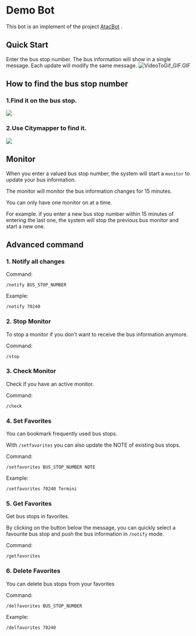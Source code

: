 # Demo Bot
This bot is an implement of the project [AtacBot](https://github.com/garryde/AtacBot) .

## Quick Start
Enter the bus stop number. The bus information will show in a single message. Each update will modify the same message.
![VideoToGif_GIF.GIF](https://s2.loli.net/2022/09/10/JRbqz1lAhG4xygS.gif)

## How to find the bus stop number
### 1.Find it on the bus stop.
![](https://s2.loli.net/2022/09/10/nkaUBwNv74A5QSW.png)

### 2.Use Citymapper to find it.
![](https://s2.loli.net/2022/09/10/pIUhR3oqg6VYDNO.png)

## Monitor
When you enter a valued bus stop number, the system will start a `monitor` to update your bus information.

The monitor will monitor the bus information changes for 15 minutes.

You can only have one monitor on at a time.

For example. if you enter a new bus stop number within 15 minutes of entering the last one, the system will stop the previous bus monitor and start a new one.
## Advanced command
### 1. Notify all changes
Command:
```
/notify BUS_STOP_NUMBER
```
Example:
```
/notify 70240
```

### 2. Stop Monitor
To stop a monitor if you don't want to receive the bus information anymore.

Command:
```
/stop
```

### 3. Check Monitor
Check if you have an active monitor.

Command:
```
/check
```

### 4. Set Favorites
You can bookmark frequently used bus stops.

With `/setfavorites` you can also update the NOTE of existing bus stops.

Command:
```
/setfavorites BUS_STOP_NUMBER NOTE 
```
Example:
```
/setfavorites 70240 Termini
```

### 5. Get Favorites
Get bus stops in favorites.

By clicking on the button below the message, you can quickly select a favourite bus stop and push the bus information in `/notify` mode.

Command:
```
/getfavorites
```


### 6. Delete Favorites
You can delete bus stops from your favorites

Command:
```
/delfavorites BUS_STOP_NUMBER 
```
Example:
```
/delfavorites 70240
```